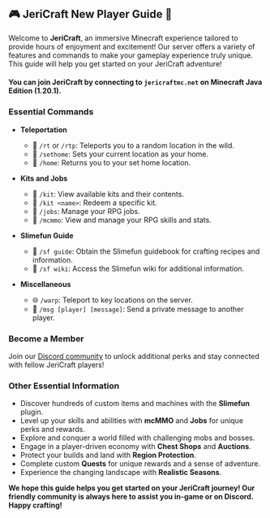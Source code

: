 ## 🎮 JeriCraft New Player Guide 🌟

Welcome to **JeriCraft**, an immersive Minecraft experience tailored to provide hours of enjoyment and excitement! Our server offers a variety of features and commands to make your gameplay experience truly unique. This guide will help you get started on your JeriCraft adventure!

#### You can join JeriCraft by connecting to `jericraftmc.net` on Minecraft Java Edition (**1.20.1**).

### Essential Commands

- **Teleportation**
  - 🏡 `/rt` or `/rtp`: Teleports you to a random location in the wild.
  - 🏡 `/sethome`: Sets your current location as your home.
  - 🏡 `/home`: Returns you to your set home location.

- **Kits and Jobs**
  - 🎒 `/kit`: View available kits and their contents.
  - 🎒 `/kit <name>`: Redeem a specific kit.
  - 💼 `/jobs`: Manage your RPG jobs.
  - 🎯 `/mcmmo`: View and manage your RPG skills and stats.

- **Slimefun Guide**
  - 🧪 `/sf guide`: Obtain the Slimefun guidebook for crafting recipes and information.
  - 🧪 `/sf wiki`: Access the Slimefun wiki for additional information.

- **Miscellaneous**
  - 🌐 `/warp`: Teleport to key locations on the server.
  - 💬 `/msg [player] [message]`: Send a private message to another player.

### Become a Member

Join our [Discord community](https://discord.com/invite/vcyM6epaqg) to unlock additional perks and stay connected with fellow JeriCraft players!

### Other Essential Information

- Discover hundreds of custom items and machines with the **Slimefun** plugin.
- Level up your skills and abilities with **mcMMO** and **Jobs** for unique perks and rewards.
- Explore and conquer a world filled with challenging mobs and bosses.
- Engage in a player-driven economy with **Chest Shops** and **Auctions**.
- Protect your builds and land with **Region Protection**.
- Complete custom **Quests** for unique rewards and a sense of adventure.
- Experience the changing landscape with **Realistic Seasons**.

**We hope this guide helps you get started on your JeriCraft journey! Our friendly community is always here to assist you in-game or on Discord. Happy crafting!**
